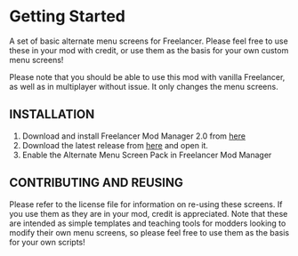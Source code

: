 # Getting Started 
A set of basic alternate menu screens for Freelancer. Please feel free to use these in your mod with credit, or use them as the basis for your own custom menu screens!

Please note that you should be able to use this mod with vanilla Freelancer, as well as in multiplayer without issue. It only changes the menu screens.

## INSTALLATION

1. Download and install Freelancer Mod Manager 2.0 from [here](https://the-starport.net/freelancer/download/visit.php?cid=1&lid=2706)
2. Download the latest release from [here](https://github.com/IrateRedKite/freelancer-alternate-menu-screen-pack/releases) and open it.
3. Enable the Alternate Menu Screen Pack in Freelancer Mod Manager

## CONTRIBUTING AND REUSING

Please refer to the license file for information on re-using these screens. If you use them as they are in your mod, credit is appreciated. Note that these are intended as simple templates and teaching tools for modders looking to modify their own menu screens, so please feel free to use them as the basis for your own scripts!
